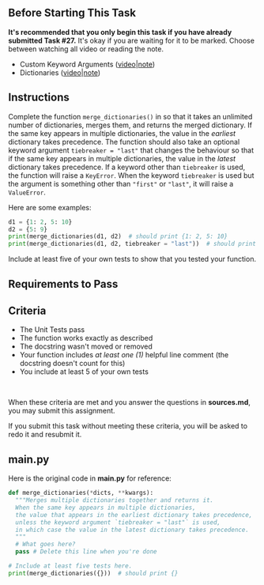 ## Before Starting This Task

**It's recommended that you only begin this task if you have already submitted Task #27.** It's okay if you are waiting for it to be marked.
Choose between watching all video or reading the note.

* Custom Keyword Arguments ([video](https://www.youtube.com/watch?v=VKBr9UIOUW0&list=PLVD25niNi0BnTo_MGI8NI6WvVIXcC9khH)|[note](https://github.com/Kitchener-Waterloo-Collegiate-and-VS/ICS3U/blob/main/Unit%204/4.08%20Custom%20Keyword%20Arguments.md))
* Dictionaries ([video](https://www.youtube.com/watch?v=TUBEgOklBJU&list=PLVD25niNi0BlwZxjcVF6-vcOdAicWlRjC)|[note](https://github.com/Kitchener-Waterloo-Collegiate-and-VS/ICS3U/blob/main/Unit%203/3.02%20Dictionaries.md))

## Instructions

Complete the function `merge_dictionaries()` in so that it takes an unlimited number of dictionaries, merges them, and returns the merged dictionary. If the same key appears in multiple dictionaries, the value in the *earliest* dictionary takes precedence. The function should also take an optional keyword argument `tiebreaker = "last"` that changes the behaviour so that if the same key appears in multiple dictionaries, the value in the *latest* dictionary takes precedence. If a keyword other than `tiebreaker` is used, the function will raise a `KeyError`. When the keyword `tiebreaker` is used but the argument is something other than `"first"` or `"last"`, it will raise a `ValueError`.

Here are some examples:

```python
d1 = {1: 2, 5: 10}
d2 = {5: 9}
print(merge_dictionaries(d1, d2)  # should print {1: 2, 5: 10}
print(merge_dictionaries(d1, d2, tiebreaker = "last"))  # should print {1: 2, 5: 9}
```

Include at least five of your own tests to show that you tested your function.

## Requirements to Pass

## Criteria
* The Unit Tests pass
* The function works exactly as described
* The docstring wasn't moved or removed
* Your function includes *at least one (1)* helpful line comment (the docstring doesn't count for this)
* You include at least 5 of your own tests

&nbsp;&nbsp;

When these criteria are met and you answer the questions in **sources.md**, you may submit this assignment.

If you submit this task without meeting these criteria, you will be asked to redo it and resubmit it.

## main.py

Here is the original code in **main.py** for reference:

```python
def merge_dictionaries(*dicts, **kwargs):
  """Merges multiple dictionaries together and returns it.
  When the same key appears in multiple dictionaries, 
  the value that appears in the earliest dictionary takes precedence, 
  unless the keyword argument `tiebreaker = "last"` is used, 
  in which case the value in the latest dictionary takes precedence.
  """
  # What goes here?
  pass # Delete this line when you're done

# Include at least five tests here.
print(merge_dictionaries({}))  # should print {}
```
